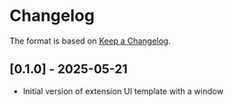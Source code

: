 # Changelog

The format is based on [Keep a Changelog](https://keepachangelog.com/en/1.0.0/).


## [0.1.0] - 2025-05-21
- Initial version of extension UI template with a window
